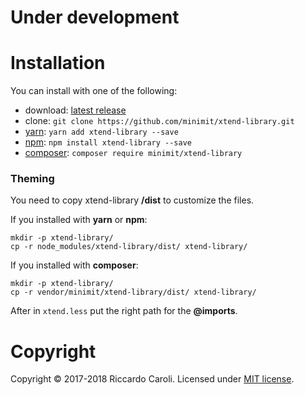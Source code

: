 
# Under development

# Installation

You can install with one of the following:
* download: [latest release](https://github.com/minimit/xtend-library/releases/latest)
* clone: `git clone https://github.com/minimit/xtend-library.git`
* [yarn](https://yarnpkg.com/): `yarn add xtend-library --save`
* [npm](https://www.npmjs.com/): `npm install xtend-library --save`
* [composer](https://getcomposer.org/): `composer require minimit/xtend-library`

### Theming

You need to copy xtend-library **/dist** to customize the files.

If you installed with **yarn** or **npm**:
```
mkdir -p xtend-library/
cp -r node_modules/xtend-library/dist/ xtend-library/
```

If you installed with **composer**:
```
mkdir -p xtend-library/
cp -r vendor/minimit/xtend-library/dist/ xtend-library/
```

After in `xtend.less` put the right path for the **@imports**.

# Copyright

Copyright © 2017-2018 Riccardo Caroli. Licensed under [MIT license](http://www.opensource.org/licenses/mit-license.php).

